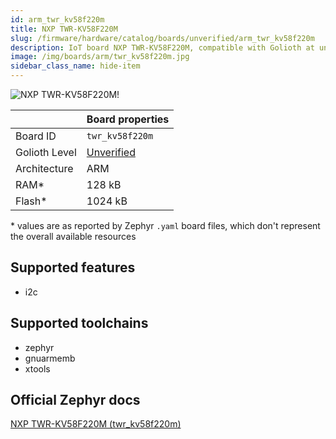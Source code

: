 ```yaml
---
id: arm_twr_kv58f220m
title: NXP TWR-KV58F220M
slug: /firmware/hardware/catalog/boards/unverified/arm_twr_kv58f220m
description: IoT board NXP TWR-KV58F220M, compatible with Golioth at unverified level.
image: /img/boards/arm/twr_kv58f220m.jpg
sidebar_class_name: hide-item
---
```


[//]: # (This is an auto-generated file, do not edit! Changes to it will be lost upon re-generation)

![NXP TWR-KV58F220M!](/img/boards/arm/twr_kv58f220m.jpg "NXP TWR-KV58F220M")

|                | Board properties     |
| -------------  | -------------------- |
| Board ID       | `twr_kv58f220m` |
| Golioth Level  | [Unverified](/firmware/hardware#unverified-boards) |
| Architecture   | ARM |
| RAM*           | 128 kB |
| Flash*         | 1024 kB |

\* values are as reported by Zephyr `.yaml` board files, which don't represent the overall available resources



## Supported features

* i2c

## Supported toolchains

* zephyr
* gnuarmemb
* xtools

## Official Zephyr docs

[NXP TWR-KV58F220M (twr_kv58f220m)](https://docs.zephyrproject.org/3.6.0/boards/arm/twr_kv58f220m/doc/index.html)
